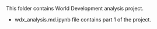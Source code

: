 This folder contains World Development analysis project. 
- wdx_analysis.md.ipynb file contains part 1 of the project.
